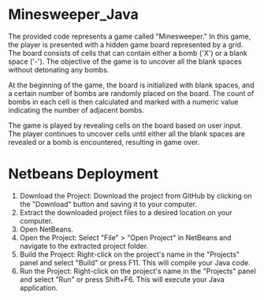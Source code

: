 # Minesweeper_Java
The provided code represents a game called "Minesweeper." In this game, the player is presented with a hidden game board represented by a grid. The board consists of cells that can contain either a bomb ('X') or a blank space ('-'). The objective of the game is to uncover all the blank spaces without detonating any bombs.

At the beginning of the game, the board is initialized with blank spaces, and a certain number of bombs are randomly placed on the board. The count of bombs in each cell is then calculated and marked with a numeric value indicating the number of adjacent bombs.

The game is played by revealing cells on the board based on user input. The player continues to uncover cells until either all the blank spaces are revealed or a bomb is encountered, resulting in game over.

# Netbeans Deployment
1. Download the Project: Download the project from GitHub by clicking on the "Download" button and saving it to your computer.
2. Extract the downloaded project files to a desired location on your computer.
3. Open NetBeans.
4. Open the Project: Select "File" > "Open Project" in NetBeans and navigate to the extracted project folder.
5. Build the Project: Right-click on the project's name in the "Projects" panel and select "Build" or press F11. This will compile your Java code.
6. Run the Project: Right-click on the project's name in the "Projects" panel and select "Run" or press Shift+F6. This will execute your Java application.
